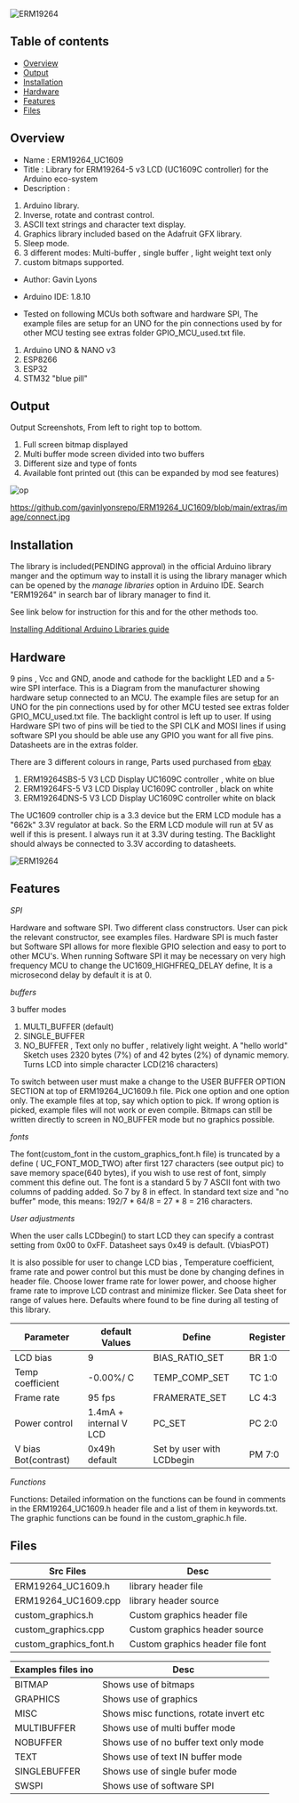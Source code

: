 ![ ERM19264 ](https://github.com/gavinlyonsrepo/ERM19264_UC1609/blob/master/extras/image/color.jpg)

Table of contents
---------------------------

  * [Overview](#overview)
  * [Output](#output)
  * [Installation](#installation)
  * [Hardware](#hardware)
  * [Features](#features)
  * [Files](#files)


Overview
--------------------
* Name : ERM19264_UC1609
* Title : Library for ERM19264-5 v3 LCD  (UC1609C controller) for the Arduino eco-system
* Description : 

1. Arduino library.      
2. Inverse, rotate and contrast control. 
3. ASCII text strings and character text display.
4. Graphics library included based on the Adafruit GFX library.
5. Sleep mode.
6. 3 different modes: Multi-buffer , single buffer , light weight text only
7. custom bitmaps supported.
 
* Author: Gavin Lyons
* Arduino IDE: 1.8.10

* Tested on following MCUs both software and hardware SPI,
The example files are setup for an UNO for the pin connections used 
by for other MCU testing see extras folder GPIO_MCU_used.txt file.
1. Arduino  UNO & NANO v3
2. ESP8266 
3. ESP32 
4. STM32 "blue pill"

Output
---------------------------------

Output Screenshots, From left to right top to bottom.

1. Full screen bitmap displayed
2. Multi buffer mode screen divided into two buffers
3. Different size and type of fonts 
4. Available font printed out (this can be expanded by mod see features)

![op](https://github.com/gavinlyonsrepo/ERM19264_UC1609/blob/main/extras/image/output.jpg)

https://github.com/gavinlyonsrepo/ERM19264_UC1609/blob/main/extras/image/connect.jpg

Installation
------------------------------

The library is included(PENDING approval) in the official Arduino library manger and the optimum way to install it is using the library manager which can be opened by the *manage libraries* option in Arduino IDE. Search "ERM19264" in search bar of library manager to find it.

See link below for instruction for this and for the other methods too.

[Installing Additional Arduino Libraries guide](https://www.arduino.cc/en/Guide/Libraries)

Hardware
----------------------------

9 pins , Vcc and GND, anode and cathode for the backlight LED and a 5-wire SPI interface.
This is a Diagram from the manufacturer showing hardware setup connected to an MCU. The example files are setup for an UNO for the pin connections used by for other MCU tested see extras folder GPIO_MCU_used.txt file. The backlight control is left up to user.
If  using Hardware SPI two of  pins will be tied to the SPI CLK and MOSI lines if using software SPI you should be able use any GPIO you want for all five pins.
Datasheets are in the extras folder. 

There are 3 different colours in range, Parts used purchased from [ebay](https://www.ebay.ie/itm/2-inch-White-192x64-Graphic-LCD-Display-Module-UC1609-SPI-for-Arduino/293617684779?hash=item445cfa512b:g:10MAAOSwYV9e6xsi)
 
1. ERM19264SBS-5 V3 LCD Display UC1609C controller ,  white on blue
2. ERM19264FS-5 V3 LCD Display  UC1609C controller , black on white
3. ERM19264DNS-5 V3 LCD Display  UC1609C controller white on black

The UC1609 controller chip is a 3.3 device but the ERM LCD module has a "662k" 3.3V regulator at back.
So the ERM LCD module will  run at 5V as well if this is present. I always run it at 3.3V during testing. The Backlight should always be connected to 3.3V according to datasheets.  

![ ERM19264 ](https://github.com/gavinlyonsrepo/ERM19264_UC1609/blob/main/extras/image/connect.jpg)

Features
-------------------------

*SPI*

Hardware and software SPI. Two different class constructors. User can pick the relevant constructor, see examples files. Hardware SPI is much faster but Software SPI allows for more flexible GPIO
selection and easy to port to other MCU's. When running Software SPI it may be necessary on very high frequency MCU to change the UC1609_HIGHFREQ_DELAY define, It is a microsecond delay by default it is at 0.

*buffers*

3 buffer modes 

1. MULTI_BUFFER (default)
2. SINGLE_BUFFER 
3. NO_BUFFER , Text only no buffer , relatively light weight. A "hello world" Sketch uses 2320 bytes (7%) of and 42 bytes (2%) of dynamic memory. Turns LCD into simple character LCD(216 characters)

To switch between user must make a change to the USER BUFFER OPTION SECTION  at top of 
ERM19264_UC1609.h file.  Pick one option and one option only. The example files at top, say which option to pick. If wrong option is picked, example files will not work or even compile.
Bitmaps can still be written directly to screen in NO_BUFFER mode but no graphics possible.

*fonts*

The font(custom_font in the custom_graphics_font.h file)  is truncated by a define ( UC_FONT_MOD_TWO) after first 127 characters (see output pic) to save memory space(640 bytes), if you wish to use rest of font, simply comment this define out. The font is a standard 5 by 7 ASCII font with two  columns  of padding added. So 7 by 8 in effect. In standard text size and "no buffer" mode, this means: 192/7 * 64/8 = 27 * 8 = 216 characters.

*User adjustments*

When the user calls LCDbegin() to start LCD they can specify a contrast setting from 0x00 to 0xFF.
Datasheet says 0x49 is default. (VbiasPOT)

It is also possible for user to change LCD bias ,  Temperature coefficient, frame rate and power control but this must be done by changing defines in header file. Choose lower frame rate for lower power, and choose higher frame rate to improve LCD contrast and minimize flicker. See Data sheet for range of values
here. Defaults where found to be fine during all testing of this library.


| Parameter | default Values |  Define | Register |
| ------ | ------ |  ------ | ------ |
| LCD bias |  9 | BIAS_RATIO_SET | BR 1:0 |
| Temp coefficient | -0.00%/ C |  TEMP_COMP_SET | TC 1:0  |
| Frame rate | 95 fps |  FRAMERATE_SET |  LC 4:3 |
| Power control | 1.4mA + internal V LCD |  PC_SET | PC 2:0 |
| V bias Bot(contrast) | 0x49h default|  Set by user with LCDbegin | PM 7:0 |

*Functions*

Functions: Detailed information on the functions can be found in comments in the ERM19264_UC1609.h header file and a list of them in keywords.txt. The graphic functions can be found in the custom_graphic.h
file. 

Files
-------------------

| Src Files| Desc |
| ------ | ------ |
| ERM19264_UC1609.h | library header file  |
| ERM19264_UC1609.cpp |  library header source   |
| custom_graphics.h | Custom graphics header file |
| custom_graphics.cpp | Custom graphics header source|
| custom_graphics_font.h | Custom graphics header file  font |

| Examples files ino  | Desc |
| ------ | ------ |
|  BITMAP | Shows use of bitmaps  |
| GRAPHICS |  Shows use of graphics   |
| MISC | Shows misc functions, rotate invert etc |
| MULTIBUFFER | Shows use of multi buffer mode |
| NOBUFFER | Shows use of no buffer text only mode |
| TEXT | Shows use of text IN buffer mode   |
| SINGLEBUFFER| Shows use of single bufer mode |
| SWSPI | Shows use of software SPI |
